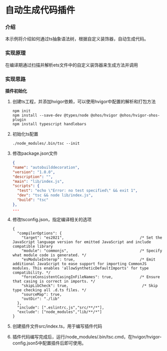 # 自动生成代码插件

### 介绍

本示例将介绍如何通过ts抽象语法树，根据自定义装饰器，自动生成代码。

### 实现原理

在编译期通过扫描并解析ets文件中的自定义装饰器来生成方法并调用

### 实现思路

**插件初始化**

1. 创建ts工程，并添加hvigor依赖，可以使用hvigor中配置的解析和打包方法

    ```shell
    npm init
    npm install --save-dev @types/node @ohos/hvigor @ohos/hvigor-ohos-plugin
    npm install typescript handlebars
    ```

2. 初始化ts配置

    ```shell
    ./node_modules/.bin/tsc --init
    ```
   
3. 修改package.json文件

   ```json
   {
   "name": "autobuilddecoration",
   "version": "1.0.0",
   "description": "",
   "main": "lib/index.js",
   "scripts": {
     "test": "echo \"Error: no test specified\" && exit 1",
     "dev": "tsc && node lib/index.js",
     "build": "tsc"
   },
   ...
   ```

4. 修改tsconfig.json，指定编译相关的选项

    ```json5
    {
      "compilerOptions": {
        "target": "es2021",                                  /* Set the JavaScript language version for emitted JavaScript and include compatible library 
        "module": "commonjs",                                /* Specify what module code is generated. */
        "esModuleInterop": true,                             /* Emit additional JavaScript to ease support for importing CommonJS modules. This enables 'allowSyntheticDefaultImports' for type compatibility. */
        "forceConsistentCasingInFileNames": true,            /* Ensure that casing is correct in imports. */
        "skipLibCheck": true,                                 /* Skip type checking all .d.ts files. */
        "sourceMap": true,
        "outDir": "./lib"
      },
      "include": [".eslintrc.js","src/**/*"],
      "exclude": ["node_modules","lib/**/*"]
    }
    ```

5. 创建插件文件src/index.ts，用于编写插件代码

6. 插件代码编写完成后，运行/node_modules/.bin/tsc.cmd，在hvigor/hvigor-config.json5中配置插件后即可使用。
